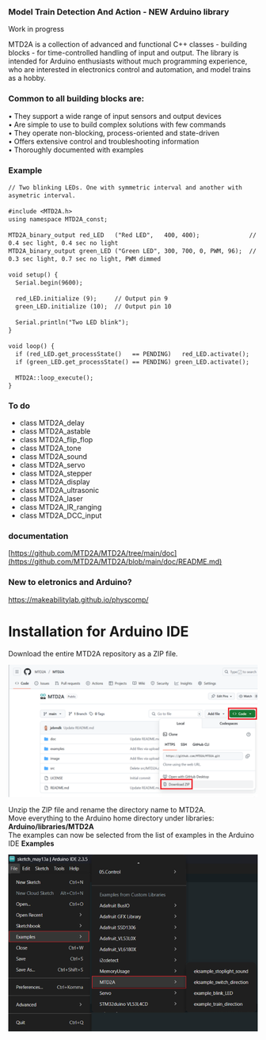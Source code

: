 ### Model Train Detection And Action - NEW Arduino library

Work in progress

MTD2A is a collection of advanced and functional C++ classes - building blocks - for time-controlled handling of input and output. The library is intended for Arduino enthusiasts without much programming experience, who are interested in electronics control and automation, and model trains as a hobby.

### Common to all building blocks are:
• They support a wide range of input sensors and output devices <br/>
• Are simple to use to build complex solutions with few commands <br/>
• They operate non-blocking, process-oriented and state-driven <br/>
• Offers extensive control and troubleshooting information <br/>
• Thoroughly documented with examples <br>

### Example

```
// Two blinking LEDs. One with symmetric interval and another with asymetric interval.

#include <MTD2A.h>
using namespace MTD2A_const;

MTD2A_binary_output red_LED   ("Red LED",   400, 400);              // 0.4 sec light, 0.4 sec no light
MTD2A_binary_output green_LED ("Green LED", 300, 700, 0, PWM, 96);  // 0.3 sec light, 0.7 sec no light, PWM dimmed

void setup() {
  Serial.begin(9600);

  red_LED.initialize (9);     // Output pin 9
  green_LED.initialize (10);  // Output pin 10

  Serial.println("Two LED blink");
}

void loop() {
  if (red_LED.get_processState()   == PENDING)   red_LED.activate();
  if (green_LED.get_processState() == PENDING) green_LED.activate();

  MTD2A::loop_execute();
}
```
### To do
* class MTD2A_delay
* class MTD2A_astable
* class MTD2A_flip_flop
* class MTD2A_tone
* class MTD2A_sound
* class MTD2A_servo
* class MTD2A_stepper
* class MTD2A_display
* class MTD2A_ultrasonic
* class MTD2A_laser
* class MTD2A_IR_ranging
* class MTD2A_DCC_input

### documentation 
[https://github.com/MTD2A/MTD2A/tree/main/doc](https://github.com/MTD2A/MTD2A/blob/main/doc/README.md)

### New to eletronics and Arduino?
https://makeabilitylab.github.io/physcomp/

# Installation for Arduino IDE
Download the entire MTD2A repository as a ZIP file.

![](/image/MTD2A-download.png)

Unzip the ZIP file and rename the directory name to MTD2A. <br/>
Move everything to the Arduino home directory under libraries: **Arduino/libraries/MTD2A** <br/>
The examples can now be selected from the list of examples in the Arduino IDE **Examples** <br/>

![](/image/Arduino-examples.png)
